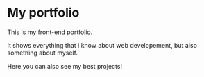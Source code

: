 # My portfolio

This is my front-end portfolio.

It shows everything that i know about web developement, but also something about myself.

Here you can also see my best projects!
